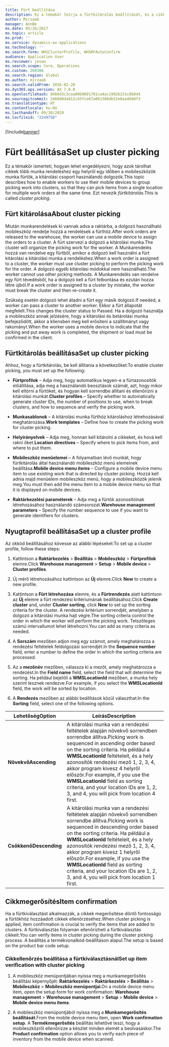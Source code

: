 ```yaml
---
title: Fürt beállítása
description: Ez a témakör leírja a fürtkitárolás beállítását, és a cikk jóváhagyásának alkalmazását a fürtkitárolással.
author: Mirzaab
manager: AnnBe
ms.date: 05/26/2017
ms.topic: article
ms.prod: ''
ms.service: dynamics-ax-applications
ms.technology: ''
ms.search.form: WHSClusterProfile, WHSRFAutoConfirm
audience: Application User
ms.reviewer: josaw
ms.search.scope: Core, Operations
ms.custom: 269384
ms.search.region: Global
ms.author: mirzaab
ms.search.validFrom: 2016-02-28
ms.dyn365.ops.version: AX 7.0.0
ms.openlocfilehash: 84b6d3c3caa09b9601701ca4ac1992b151c0b8d4
ms.sourcegitcommit: 2460d0da812c45fce67a061386db52e0ae46b0f3
ms.translationtype: HT
ms.contentlocale: hu-HU
ms.lasthandoff: 09/30/2019
ms.locfileid: "2249750"
---
```

[!include[banner](../includes/banner.md)]

# <a name="set-up-cluster-picking"></a><span data-ttu-id="60321-103">Fürt beállítása</span><span class="sxs-lookup"><span data-stu-id="60321-103">Set up cluster picking</span></span>

<span data-ttu-id="60321-104">Ez a témakör ismerteti, hogyan lehet engedélyezni, hogy azok tárolhat cikkek több munka rendeléshez egy helyről egy időben a mobileszközök munka fürtök, a kitárolási csoport használandó dolgozók.</span><span class="sxs-lookup"><span data-stu-id="60321-104">This topic describes how to enable workers to use their mobile devices to group picking work into clusters, so that they can pick items from a single location for multiple work orders at the same time.</span></span> <span data-ttu-id="60321-105">Ezt nevezik *fürtkitárolás*.</span><span class="sxs-lookup"><span data-stu-id="60321-105">This is called *cluster picking*.</span></span>

## <a name="about-cluster-picking"></a><span data-ttu-id="60321-106">Fürt kitárolása</span><span class="sxs-lookup"><span data-stu-id="60321-106">About cluster picking</span></span>

<span data-ttu-id="60321-107">Miután munkarendelések ki vannak adva a raktárba, a dolgozó használható mobileszköz rendelje hozzá a rendelések a fürthöz.</span><span class="sxs-lookup"><span data-stu-id="60321-107">After work orders are released to the warehouse, the worker can use a mobile device to assign the orders to a cluster.</span></span> <span data-ttu-id="60321-108">A fürt szervezi a dolgozó a kitárolási munka.</span><span class="sxs-lookup"><span data-stu-id="60321-108">The cluster will organize the picking work for the worker.</span></span> <span data-ttu-id="60321-109">A Munkarendelés hozzá van rendelve egy fürtből, amikor a dolgozó kell használni a fürt kitárolási a kitárolási munka a rendeléshez.</span><span class="sxs-lookup"><span data-stu-id="60321-109">When a work order is assigned to a cluster, the worker must use cluster picking to perform the picking work for the order.</span></span> <span data-ttu-id="60321-110">A dolgozó egyéb kitárolási módokkal nem használható.</span><span class="sxs-lookup"><span data-stu-id="60321-110">The worker cannot use other picking methods.</span></span> <span data-ttu-id="60321-111">A Munkarendelés van rendelve egy fürt tévedésből, ha a dolgozó kell a fürt felbontása és ezután hozza létre újból.</span><span class="sxs-lookup"><span data-stu-id="60321-111">If a work order is assigned to a cluster by mistake, the worker must break the cluster and then re-create it.</span></span>

<span data-ttu-id="60321-112">Szükség esetén dolgozó lehet átadni a fürt egy másik dolgozó.</span><span class="sxs-lookup"><span data-stu-id="60321-112">If needed, a worker can pass a cluster to another worker.</span></span> <span data-ttu-id="60321-113">Ekkor a fürt állapotát megfelelt.</span><span class="sxs-lookup"><span data-stu-id="60321-113">This changes the cluster status to Passed.</span></span> <span data-ttu-id="60321-114">Ha a dolgozó használja a mobileszköz annak jelzésére, hogy a kitárolási és betárolási munka befejeződött, akkor a kliensben meg kell erősíteni a szállítmányt vagy rakományt.</span><span class="sxs-lookup"><span data-stu-id="60321-114">When the worker uses a mobile device to indicate that the picking and put away work is completed, the shipment or load must be confirmed in the client.</span></span>

## <a name="set-up-cluster-picking"></a><span data-ttu-id="60321-115">Fürtkitárolás beállítása</span><span class="sxs-lookup"><span data-stu-id="60321-115">Set up cluster picking</span></span>

<span data-ttu-id="60321-116">Ahhoz, hogy a fürtkitárolás, be kell állítania a következőket:</span><span class="sxs-lookup"><span data-stu-id="60321-116">To enable cluster picking, you must set up the following:</span></span>

-   <span data-ttu-id="60321-117">**Fürtprofilok** – Adja meg, hogy automatikus legyen-e a fürtazonosítók előállítása, adja meg a használandó beosztások számát, azt, hogy mikor kell eltörni a fürtöket, és hogyan kell sorrendbe állítani és ellenőrizni a kitárolási munkát.</span><span class="sxs-lookup"><span data-stu-id="60321-117">**Cluster profiles** – Specify whether to automatically generate cluster IDs, the number of positions to use, when to break clusters, and how to sequence and verify the picking work.</span></span>

-   <span data-ttu-id="60321-118">**Munkasablonok** – A kitárolási munka fürthöz kitároláshoz létrehozásával meghatározása.</span><span class="sxs-lookup"><span data-stu-id="60321-118">**Work templates** – Define how to create the picking work for cluster picking.</span></span>

-   <span data-ttu-id="60321-119">**Helyirányelvek** – Adja meg, honnan kell kitárolni a cikkeket, és hová kell rakni őket.</span><span class="sxs-lookup"><span data-stu-id="60321-119">**Location directives** – Specify where to pick items from, and where to put them.</span></span>

-   <span data-ttu-id="60321-120">**Mobileszköz menüelemei** – A folyamatban lévő munkát, hogy fürtkitárolás által használandó mobileszköz menü elemeinek beállítása.</span><span class="sxs-lookup"><span data-stu-id="60321-120">**Mobile device menu items** – Configure a mobile device menu item to use existing work that is directed by cluster picking.</span></span> <span data-ttu-id="60321-121">Hozzá kell adnia majd menüelem mobileszköz menü, hogy a mobileszközök jelenik meg.</span><span class="sxs-lookup"><span data-stu-id="60321-121">You must then add the menu item to a mobile device menu so that it is displayed on mobile devices.</span></span>

-   <span data-ttu-id="60321-122">**Raktárkezelési paraméterek** – Adja meg a fürtök azonosítóinak létrehozásához használandó számsorozat.</span><span class="sxs-lookup"><span data-stu-id="60321-122">**Warehouse management parameters** – Specify the number sequence to use if you want to generate identifiers for clusters.</span></span>

## <a name="set-up-a-cluster-profile"></a><span data-ttu-id="60321-123">Nyugtaprofil beállítása</span><span class="sxs-lookup"><span data-stu-id="60321-123">Set up a cluster profile</span></span>

<span data-ttu-id="60321-124">Az okkód beállításához kövesse az alábbi lépéseket:</span><span class="sxs-lookup"><span data-stu-id="60321-124">To set up a cluster profile, follow these steps:</span></span>

1.  <span data-ttu-id="60321-125">Kattintson a **Raktárkezelés** \> **Beállítás** \> **Mobileszköz** \> **Fürtprofilok** elemre.</span><span class="sxs-lookup"><span data-stu-id="60321-125">Click **Warehouse management** \> **Setup** \> **Mobile device** \> **Cluster profiles**.</span></span>

2.  <span data-ttu-id="60321-126">Új mérő létrehozásához kattintson az **Új** elemre.</span><span class="sxs-lookup"><span data-stu-id="60321-126">Click **New** to create a new profile.</span></span>

3.  <span data-ttu-id="60321-127">Kattintson a **Fürt létrehozása** elemre, és a **Fürtrendezés** alatt kattintson az **Új** elemre a fürt rendezési kritériumának beállításához.</span><span class="sxs-lookup"><span data-stu-id="60321-127">Click **Create cluster** and, under **Cluster sorting**, click **New** to set up the sorting criteria for the cluster.</span></span> <span data-ttu-id="60321-128">A rendezési kritérium sorrendjét, amelyben a dolgozó a kitárolási munka hajt végre.</span><span class="sxs-lookup"><span data-stu-id="60321-128">The sorting criteria control the order in which the worker will perform the picking work.</span></span> <span data-ttu-id="60321-129">Tetszőleges számú intervallumot lehet létrehozni.</span><span class="sxs-lookup"><span data-stu-id="60321-129">You can add as many criteria as needed.</span></span>

4.  <span data-ttu-id="60321-130">A **Sorszám** mezőben adjon meg egy számot, amely meghatározza a rendezési feltételek feldolgozási sorrendjét.</span><span class="sxs-lookup"><span data-stu-id="60321-130">In the **Sequence number** field, enter a number to define the order in which the sorting criteria are processed.</span></span>

5.  <span data-ttu-id="60321-131">Az a **mezőnév** mezőben, válassza ki a mezőt, amely meghatározza a rendezést.</span><span class="sxs-lookup"><span data-stu-id="60321-131">In the **Field name** field, select the field that will determine the sorting.</span></span> <span data-ttu-id="60321-132">Ha például bejelöli a **WMSLocationId** mezőben, a munka hely szerint lesznek rendezve.</span><span class="sxs-lookup"><span data-stu-id="60321-132">For example, if you select the **WMSLocationId** field, the work will be sorted by location.</span></span>

6.  <span data-ttu-id="60321-133">A **Rendezés** mezőben az alábbi beállítások közül választhat:</span><span class="sxs-lookup"><span data-stu-id="60321-133">In the **Sorting** field, select one of the following options.</span></span>

| <span data-ttu-id="60321-134">**Lehetőség**</span><span class="sxs-lookup"><span data-stu-id="60321-134">**Option**</span></span>     | <span data-ttu-id="60321-135">**Leírás**</span><span class="sxs-lookup"><span data-stu-id="60321-135">**Description**</span></span>                                                                                                                                                                                                                    |
|----------------|------------------------------------------------------------------------------------------------------------------------------------------------------------------------------------------------------------------------------------|
| <span data-ttu-id="60321-136">**Növekvő**</span><span class="sxs-lookup"><span data-stu-id="60321-136">**Ascending**</span></span>  | <span data-ttu-id="60321-137">A kitárolási munka van a rendezési feltételek alapján növekvő sorrendben sorrendbe állítva.</span><span class="sxs-lookup"><span data-stu-id="60321-137">Picking work is sequenced in ascending order based on the sorting criteria.</span></span> <span data-ttu-id="60321-138">Ha például a **WMSLocationId** feltételeit, és a hely azonosítók rendezési mező 1, 2, 3, 4, akkor program kivesz 4 helyről először.</span><span class="sxs-lookup"><span data-stu-id="60321-138">For example, if you use the **WMSLocationId** field as sorting criteria, and your location IDs are 1, 2, 3, and 4, you will pick from location 4 first.</span></span> |
| <span data-ttu-id="60321-139">**Csökkenő**</span><span class="sxs-lookup"><span data-stu-id="60321-139">**Descending**</span></span> | <span data-ttu-id="60321-140">A kitárolási munka van a rendezési feltételek alapján növekvő sorrendben sorrendbe állítva.</span><span class="sxs-lookup"><span data-stu-id="60321-140">Picking work is sequenced in descending order based on the sorting criteria.</span></span> <span data-ttu-id="60321-141">Ha például a **WMSLocationId** feltételeit, és a hely azonosítók rendezési mező 1, 2, 3, 4, akkor program kivesz 1 helyről először.</span><span class="sxs-lookup"><span data-stu-id="60321-141">For example, if you use the **WMSLocationId** field as sorting criteria, and your location IDs are 1, 2, 3, and 4, you will pick from location 1 first.</span></span> |

## <a name="item-confirmation"></a><span data-ttu-id="60321-142">Cikkmegerősítés</span><span class="sxs-lookup"><span data-stu-id="60321-142">Item confirmation</span></span>

<span data-ttu-id="60321-143">Ha a fürtkiválasztást alkalmazzák, a cikkek megerősítése döntő fontosságú a fürtökhöz hozzáadott cikkek ellenőrzéséhez.</span><span class="sxs-lookup"><span data-stu-id="60321-143">When cluster picking is applied, item confirmation is crucial to verify the items that are added to clusters.</span></span> <span data-ttu-id="60321-144">A fürtkiválasztás folyamán ellenőrizheti a fürtkiválasztás cikkeit.</span><span class="sxs-lookup"><span data-stu-id="60321-144">You can verify items in cluster picking during the cluster picking process.</span></span> <span data-ttu-id="60321-145">A beállítás a termékvonalkód-beállításon alapul.</span><span class="sxs-lookup"><span data-stu-id="60321-145">The setup is based on the product bar code setup.</span></span>

### <a name="set-up-item-verification-with-cluster-picking"></a><span data-ttu-id="60321-146">Cikkellenőrzés beállítása a fürtkiválasztásnál</span><span class="sxs-lookup"><span data-stu-id="60321-146">Set up item verification with cluster picking</span></span>

1.  <span data-ttu-id="60321-147">A mobileszköz menüpontjában nyissa meg a munkamegerősítés beállítási képernyőjét: **Raktárkezelés** \> **Raktárkezelés** \> **Beállítás** \> **Mobileszköz** \> **Mobileszköz menüpontjai**.</span><span class="sxs-lookup"><span data-stu-id="60321-147">On a mobile device menu item, open the setup form for work confirmation: **Warehouse management** \> **Warehouse management** \> **Setup** \> **Mobile device** \> **Mobile device menu items**.</span></span>

2.  <span data-ttu-id="60321-148">A mobileszköz menüpontjából nyissa meg a **Munkamegerősítés beállítását**.</span><span class="sxs-lookup"><span data-stu-id="60321-148">From the mobile device menu item, open **Work confirmation setup**.</span></span> <span data-ttu-id="60321-149">A **Termékmegerősítés** beállítás lehetővé teszi, hogy a mobileszközről ellenőrizze a készlet minden elemét a beolvasáskor.</span><span class="sxs-lookup"><span data-stu-id="60321-149">The **Product confirmation** option allows you to verify each piece of inventory from the mobile device when scanned.</span></span>

